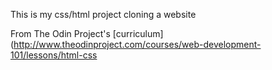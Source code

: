 This is my css/html project cloning a website


From The Odin Project's [curriculum](http://www.theodinproject.com/courses/web-development-101/lessons/html-css
